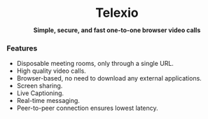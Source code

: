 <h1 align="center" style="margin-bottom: 0;">
Telexio
</h1>
<p align="center">
  <strong>Simple, secure, and fast one-to-one browser video calls</strong>
</p>


### Features

- Disposable meeting rooms, only through a single URL.
- High quality video calls.
- Browser-based, no need to download any external applications.
- Screen sharing.
- Live Captioning.
- Real-time messaging.
- Peer-to-peer connection ensures lowest latency.